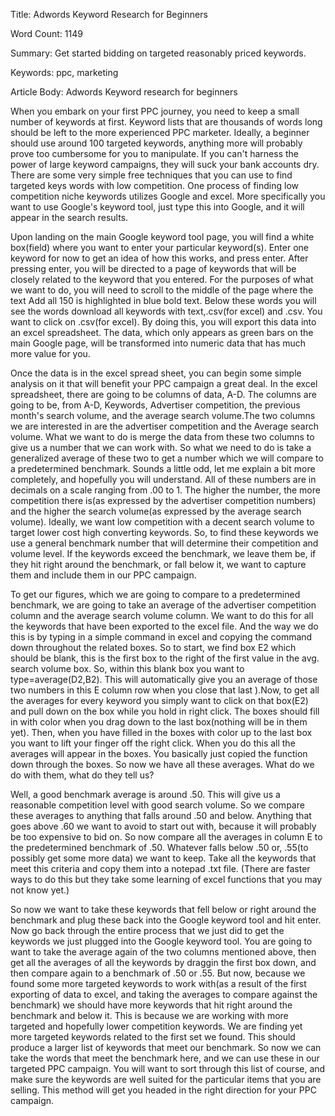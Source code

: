 Title: 
Adwords Keyword Research for Beginners

Word Count:
1149

Summary:
Get started bidding on targeted reasonably priced keywords.


Keywords:
ppc, marketing


Article Body:
Adwords Keyword research for beginners 

   When you embark on your first PPC journey, you need to keep a small number of keywords at first. Keyword lists that are thousands of words long should be left to the more experienced PPC marketer. Ideally, a beginner should use around 100 targeted keywords, anything more will probably prove too cumbersome for you to manipulate. If you can't harness the power of large keyword campaigns, they will suck your bank accounts dry.  There are some very simple free techniques that you can use to find targeted keys words with low competition. One process of finding low competition niche keywords utilizes Google and excel. More specifically you want to use Google's keyword tool, just type this into Google, and it will appear in the search results.

   Upon landing on the main Google keyword tool page, you will find a white box(field) where you want to enter your particular keyword(s). Enter one keyword for now to get an idea of how this works, and press enter. After pressing  enter, you will be directed to a page of keywords that will be closely related to the keyword that you entered. For the purposes of what we want to do, you will need to scroll to the middle of the page where the text Add all 150 is highlighted in blue bold text. Below these words you will see the words download all keywords with text,.csv(for excel) and .csv. You want to click on .csv(for excel). By doing this, you will  export this data into an excel spreadsheet. The data, which only appears as green bars on the main Google page, will be transformed into numeric data that has much more value for you. 

   Once the data is in the excel spread sheet, you can begin some simple analysis on it that will benefit your PPC campaign a great deal. In the excel spreadsheet, there are going to be columns of data, A-D. The columns are going to be, from A-D, Keywords, Advertiser competition, the previous month's search volume, and the average search volume.The two columns we are interested in are the advertiser competition and the Average search volume. What we want to do is merge the data from these two columns to give us a number that we can work with. So what we need to do is take a generalized average of these two to get a number which we will compare to a predetermined benchmark. Sounds a little odd, let me explain a bit more completely, and hopefully you will understand. All of these numbers are in decimals on a scale ranging from .00 to 1. The higher the number, the more competition there is(as expressed by the advertiser competition numbers) and the higher the search volume(as expressed by the average search volume). Ideally, we want low competition with a decent search volume to target lower cost high converting keywords. So, to find these keywords we use a general benchmark number that will determine their competition and volume level. If the keywords exceed the benchmark, we leave them be, if they hit right around the benchmark, or fall below it, we want to capture them and include them in our PPC campaign. 

   To get our figures, which we are going to compare to a predetermined benchmark, we are going to take an average of the advertiser competition column and the average search volume column. We want to do this for all the keywords that have been exported to the excel file. And the way we do this is by typing in a simple command in excel and copying the command down throughout the related boxes. So to start, we find box E2 which should be blank, this is the first box to the right of the first value in the avg. search volume box. So, within this blank box you want to type=average(D2,B2). This will automatically give you an average of those two numbers in this E column row when you close that last ).Now, to get all the averages for every keyword you simply want to click on that box(E2) and pull down on the box while you hold in right click. The boxes should fill in with color when you drag down to the last box(nothing will be in them yet). Then, when you have filled in the boxes with color up to the last box you want to lift your finger off the right click. When you do this all the averages will appear in the boxes. You basically just copied the function down through the boxes. So now we have all these averages. What do we do with them, what do they tell us?

   Well, a good benchmark average is around .50. This will give us a reasonable competition level with good search volume. So we compare these averages to anything that falls around .50 and below. Anything that goes above .60 we want to avoid to start out with, because it will probably be too expensive to bid on. So now compare all the averages in column E to the predetermined benchmark of .50. Whatever falls below .50 or, .55(to possibly get some more data) we want to keep. Take all the keywords that meet this criteria and copy them into a notepad .txt file. (There are faster ways to do this but they take some learning of excel functions that you may not know yet.)

   So now we want to take these keywords that fell below or right around the benchmark and plug these back into the Google keyword tool and hit enter. Now go back through the entire process that we just did to get the keywords we just plugged into the Google keyword tool. You are going to want to take the average again of the two columns mentioned above, then get all the averages of all the keywords by draggin the first box down, and then compare again to a benchmark of .50 or .55. But now, because we found some more targeted keywords to work with(as a result of the first exporting of data to excel, and taking the averages to compare against the benchmark) we should have more keywords that hit right around the benchmark and below it. This is because we are working with more targeted and hopefully lower competition keywords. We are finding yet more targeted keywords related to the first set we found. This should produce a larger list of keywords that meet our benchmark. So now we can take the words that meet the benchmark here, and we can use these in our targeted PPC campaign. You will want to sort through this list of course, and make sure the keywords are well suited for the particular items that you are selling. This method will get you headed in the right direction for your PPC campaign.


